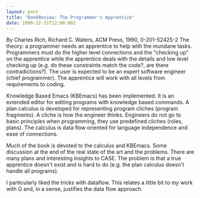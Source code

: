 ```yaml
---
layout: post
title: "BookReview: The Programmer's Apprentice"
date: 1990-12-31T12:00:00Z
---
```

By Charles Rich, Richard C. Waters, ACM Press, 1990, 0-201-52425-2
 The theory: a programmer needs an apprentice to help with the
mundane tasks.  Programmers must do the higher level connections and
the "checking up" on the apprentice while the apprentice deals with
the details and low level checking up (e.g. do these constraints
match the code?, are there contradictions?).  The user is expected to
be an expert software engineer (chief programmer).  The apprentice
will work with all levels from requirements to coding.

Knowledge Based Emacs (KBEmacs) has been implemented.  It is an
extended editor for editing programs with knowledge based commands.
A plan calculus is developed for representing program cliches
(program fragments).  A cliche is how the engineer thinks.  Engineers
do not go to basic principles when programming, they use predefined
cliches (roles, plans). The calculus is data flow oriented for language
independence and ease of connections.

Much of the book is devoted to the calculus and KBEmacs.  Some
discussion at the end of the real state of the art and the problems.
There are many plans and interesting insights to CASE.  The problem
is that a true apprentice doesn't exist and is hard to do (e.g. the
plan calculus doesn't handle all programs).

I particularly liked the tricks with dataflow.  This relates a
little bit to my work with G and, in a sense, justifies the data flow
approach.


